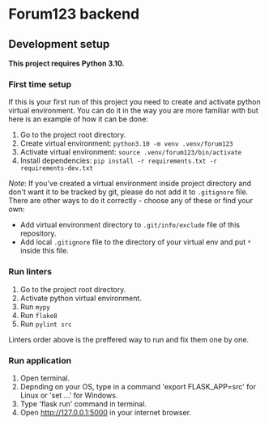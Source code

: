 # Forum123 backend

## Development setup

__This project requires Python 3.10.__



### First time setup

If this is your first run of this project you need to create and activate python virtual environment.
You can do it in the way you are more familiar with but here is an example of how it can be done:

1. Go to the project root directory.
2. Create virtual environment: `python3.10 -m venv .venv/forum123`
3. Activate virtual environment: `source .venv/forum123/bin/activate`
4. Install dependencies: `pip install -r requirements.txt -r requirements-dev.txt`

_Note_: If you've created a virtual environment inside project directory
and don't want it to be tracked by git, please do not add it to `.gitignore` file.
There are other ways to do it correctly - choose any of these or find your own:

- Add virtual environment directory to `.git/info/exclude` file of this repository.
- Add local `.gitignore` file to the directory of your virtual env and put `*` inside this file.



### Run linters

1. Go to the project root directory.
2. Activate python virtual environment.
3. Run `mypy`
4. Run `flake8`
5. Run `pylint src`

Linters order above is the preffered way to run and fix them one by one.



### Run application

1. Open terminal.
2. Depnding on your OS, type in a command 'export FLASK_APP=src' for Linux
    or 'set ...' for Windows.
3. Type 'flask run' command in terminal.
4. Open http://127.0.0.1:5000 in your internet browser.
